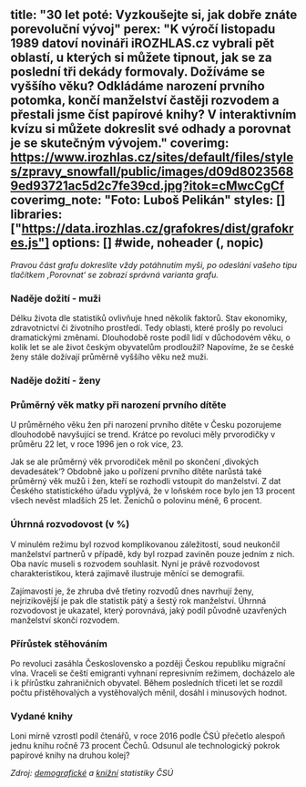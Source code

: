 title: "30 let poté: Vyzkoušejte si, jak dobře znáte porevoluční vývoj"
perex: "K výročí listopadu 1989 datoví novináři iROZHLAS.cz vybrali pět oblastí, u kterých si můžete tipnout, jak se za poslední tři dekády formovaly. Dožíváme se vyššího věku? Odkládáme narození prvního potomka, končí manželství častěji rozvodem a přestali jsme číst papírové knihy? V interaktivním kvízu si můžete dokreslit své odhady a porovnat je se skutečným vývojem."
coverimg: https://www.irozhlas.cz/sites/default/files/styles/zpravy_snowfall/public/images/d09d80235689ed93721ac5d2c7fe39cd.jpg?itok=cMwcCgCf
coverimg_note: "Foto: Luboš Pelikán"
styles: []
libraries: ["https://data.irozhlas.cz/grafokres/dist/grafokres.js"]
options: [] #wide, noheader (, nopic)
---
_Pravou část grafu dokreslíte vždy potáhnutím myši, po odeslání vašeho tipu tlačítkem ‚Porovnat‘ se zobrazí správná varianta grafu._

### Naděje dožití - muži

Délku života dle statistiků ovlivňuje hned několik faktorů. Stav ekonomiky, zdravotnictví či životního prostředí. Tedy oblasti, které prošly po revoluci dramatickými změnami. Dlouhodobě roste podíl lidí v důchodovém věku, o kolik let se ale život českým obyvatelům prodloužil? Napovíme, že se české ženy stále dožívají průměrně vyššího věku než muži.

<div id="graf1" class="graf"></div>

### Naděje dožití - ženy

<div id="graf2" class="graf"></div>

### Průměrný věk matky při narození prvního dítěte

U průměrného věku žen při narození prvního dítěte v Česku pozorujeme dlouhodobě navyšující se trend. Krátce po revoluci měly prvorodičky v průměru 22 let, v roce 1996 jen o rok více, 23. 

Jak se ale průměrný věk prvorodiček měnil po skončení ,divokých devadesátek‘? Obdobně jako u pořízení prvního dítěte narůstá také průměrný věk mužů i žen, kteří se rozhodli vstoupit do manželství. Z dat Českého statistického úřadu vyplývá, že v loňském roce bylo jen 13 procent všech nevěst mladších 25 let. Ženichů o polovinu méně, 6 procent.

<div id="graf3" class="graf"></div>

### Úhrnná rozvodovost (v %)

V minulém režimu byl rozvod komplikovanou záležitostí, soud neukončil manželství partnerů v případě, kdy byl rozpad zaviněn pouze jedním z nich. Oba navíc museli s rozvodem souhlasit. Nyní je právě rozvodovost charakteristikou, která zajímavě ilustruje měnící se demografii. 

Zajímavostí je, že zhruba dvě třetiny rozvodů dnes navrhují ženy, nejrizikovější je pak dle statistik pátý a šestý rok manželství. Úhrnná rozvodovost je ukazatel, který porovnává, jaký podíl původně uzavřených manželství skončí rozvodem.

<div id="graf4" class="graf"></div>

### Přírůstek stěhováním

Po revoluci zasáhla Československo a později Českou republiku migrační vlna. Vraceli se čeští emigranti vyhnaní represivním režimem, docházelo ale i k přírůstku zahraničních obyvatel. Během posledních třiceti let se rozdíl počtu přistěhovalých a vystěhovalých měnil, dosáhl i minusových hodnot.

<div id="graf5" class="graf"></div>

### Vydané knihy

Loni mírně vzrostl podíl čtenářů, v roce 2016 podle ČSÚ přečetlo alespoň jednu knihu ročně 73 procent Čechů. Odsunul ale technologický pokrok papírové knihy na druhou kolej?

<div id="graf6" class="graf"></div>

_Zdroj: [demografické](https://www.czso.cz/documents/10180/62755322/32018118_0101.xlsx/7bfd6007-5ef1-416d-8322-f6cf388a6f33?version=1.0) a [knižní](https://www.czso.cz/documents/10180/62755322/32018118_1210.xlsx/60d82a4e-c18f-46fe-89c0-e42cb1b1892f?version=1.0) statistiky ČSÚ_
